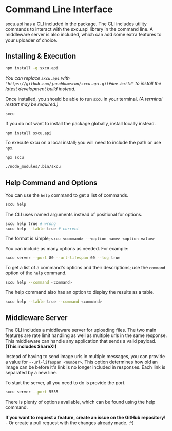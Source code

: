 # Command Line Interface

sxcu.api has a CLI included in the package. The CLI includes utility commands to interact with the sxcu.api library in the command line. A middleware server is also included, which can add some extra features to your uploader of choice.

## Installing & Execution

```bash
npm install -g sxcu.api
```

_You can replace `sxcu.api` with `"https://github.com/jacobhumston/sxcu.api.git#dev-build"` to install the latest development build instead._

Once installed, you should be able to run `sxcu` in your terminal. _(A terminal restart may be required.)_

```bash
sxcu
```

If you do not want to install the package globally, install locally instead.

```bash
npm install sxcu.api
```

To execute sxcu on a local install; you will need to include the path or use `npx`.

```bash
npx sxcu
```

```bash
./node_modules/.bin/sxcu
```

## Help Command and Options

You can use the `help` command to get a list of commands.

```bash
sxcu help
```

The CLI uses named arguments instead of positional for options.

```bash
sxcu help true # wrong
sxcu help --table true # correct
```

The format is simple; `sxcu <command> --<option name> <option value>`

You can include as many options as needed. For example:

```bash
sxcu server --port 80 --url-lifespan 60 --log true
```

To get a list of a command's options and their descriptions; use the `command` option of the `help` command.

```bash
sxcu help --command <command>
```

The help command also has an option to display the results as a table.

```bash
sxcu help --table true --command <command>
```

## Middleware Server

The CLI includes a middleware server for uploading files. The two main features are rate limit handling as well as multiple urls in the same response. This middleware can handle any application that sends a valid payload. **(This includes ShareX!)**

Instead of having to send image urls in multiple messages, you can provide a value for `--url-lifespan <number>`. This option determines how old an image can be before it's link is no longer included in responses. Each link is separated by a new line.

To start the server, all you need to do is provide the port.

```bash
sxcu server --port 5555
```

There is plenty of options available, which can be found using the help command.

**If you want to request a feature, create an issue on the GitHub repository!** - Or create a pull request with the changes already made. :^)
